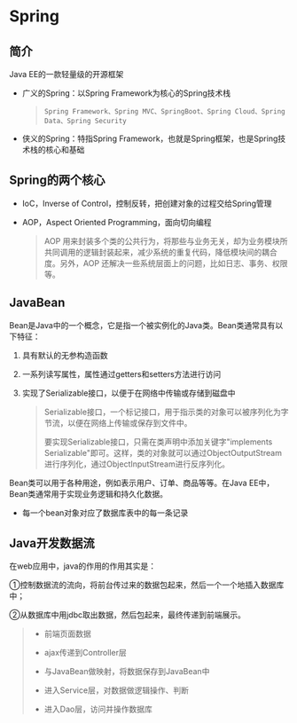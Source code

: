 # Spring

## 简介

Java EE的一款轻量级的开源框架

- 广义的Spring：以Spring Framework为核心的Spring技术栈

  > `Spring Framework、Spring MVC、SpringBoot、Spring Cloud、Spring Data、Spring Security` 

- 侠义的Spring：特指Spring Framework，也就是Spring框架，也是Spring技术栈的核心和基础

## Spring的两个核心

- IoC，Inverse of Control，控制反转，把创建对象的过程交给Spring管理

- AOP，Aspect Oriented Programming，面向切向编程

  > AOP 用来封装多个类的公共行为，将那些与业务无关，却为业务模块所共同调用的逻辑封装起来，减少系统的重复代码，降低模块间的耦合度。另外，AOP 还解决一些系统层面上的问题，比如日志、事务、权限等。

## JavaBean

Bean是Java中的一个概念，它是指一个被实例化的Java类。Bean类通常具有以下特征：

1. 具有默认的无参构造函数

2. 一系列读写属性，属性通过getters和setters方法进行访问

3. 实现了Serializable接口，以便于在网络中传输或存储到磁盘中

   > Serializable接口，一个标记接口，用于指示类的对象可以被序列化为字节流，以便在网络上传输或保存到文件中。
   >
   > 要实现Serializable接口，只需在类声明中添加关键字"implements Serializable"即可。这样，类的对象就可以通过ObjectOutputStream进行序列化，通过ObjectInputStream进行反序列化。

Bean类可以用于各种用途，例如表示用户、订单、商品等等。在Java EE中，Bean类通常用于实现业务逻辑和持久化数据。

- 每一个bean对象对应了数据库表中的每一条记录

## Java开发数据流

在web应用中，java的作用的作用其实是：

①控制数据流的流向，将前台传过来的数据包起来，然后一个一个地插入数据库中；

②从数据库中用jdbc取出数据，然后包起来，最终传递到前端展示。

> - 前端页面数据
>
> - ajax传递到Controller层
> - 与JavaBean做映射，将数据保存到JavaBean中
> - 进入Service层，对数据做逻辑操作、判断
> - 进入Dao层，访问并操作数据库